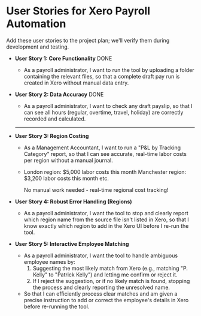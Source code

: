 # User Stories for Xero Payroll Automation

Add these user stories to the project plan; we'll verify them during development and testing.

- **User Story 1: Core Functionality** DONE
  - As a payroll administrator, I want to run the tool by uploading a folder containing the relevant files, so that a complete draft pay run is created in Xero without manual data entry.

- **User Story 2: Data Accuracy**   DONE
  - As a payroll administrator, I want to check any draft payslip, so that I can see all hours (regular, overtime, travel, holiday) are correctly recorded and calculated.

  -----------------------------------------------------------

- **User Story 3: Region Costing**  
  - As a Management Accountant, I want to run a "P&L by Tracking Category" report, so that I can see accurate, real-time labor costs per region without a manual journal.

  - London region: $5,000 labor costs this month
   Manchester region: $3,200 labor costs this month
    etc.

    No manual work needed - real-time regional cost tracking!

- **User Story 4: Robust Error Handling (Regions)**
  - As a payroll administrator, I want the tool to stop and clearly report which region name from the source file isn't listed in Xero, so that I know exactly which region to add in the Xero UI before I re-run the tool.

- **User Story 5: Interactive Employee Matching**
  - As a payroll administrator, I want the tool to handle ambiguous employee names by:
    1. Suggesting the most likely match from Xero (e.g., matching "P. Kelly" to "Patrick Kelly") and letting me confirm or reject it.
    2. If I reject the suggestion, or if no likely match is found, stopping the process and clearly reporting the unresolved name.
  - So that I can efficiently process clear matches and am given a precise instruction to add or correct the employee's details in Xero before re-running the tool.


